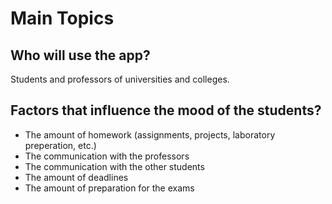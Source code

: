 # Main Topics

## Who will use the app?
Students and professors of universities and colleges.

## Factors that influence the mood of the students?
- The amount of homework (assignments, projects, laboratory preperation, etc.)
- The communication with the professors
- The communication with the other students
- The amount of deadlines
- The amount of preparation for the exams